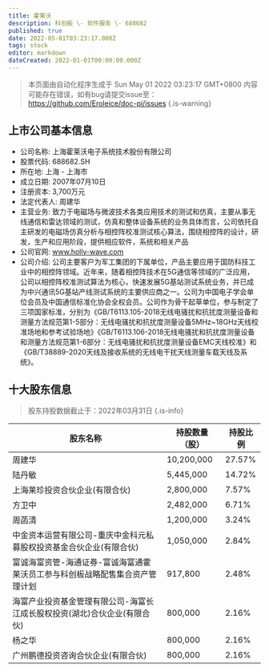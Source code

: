 ```yaml
---
title: 霍莱沃
description: 科创板 \- 软件服务 \- 688682
published: true
date: 2022-05-01T03:23:17.000Z
tags: stock
editor: markdown
dateCreated: 2022-01-01T00:00:00.000Z
---
```


> 本页面由自动化程序生成于 Sun May 01 2022 03:23:17 GMT+0800
> 内容可能存在错误，如有bug请提交issue至：https://github.com/Eroleice/doc-pi/issues
{.is-warning}

## 上市公司基本信息
- 公司名称: 上海霍莱沃电子系统技术股份有限公司
- 股票代码: 688682.SH
- 所在地: 上海 - 上海市
- 成立日期: 2007年07月10日
- 注册资本: 3,700万元
- 法定代表人: 周建华
- 主营业务: 致力于电磁场与微波技术各类应用技术的测试和仿真，主要从事无线通信和雷达领域的测试，仿真和整体设备系统的业务具体而言，公司依托自主研发的电磁场仿真分析与相控阵校准测试核心算法，围绕相控阵的设计，研发，生产和应用阶段，提供相应软件，系统和相关产品
- 公司官网: www.holly-wave.com
- 公司介绍: 公司主要客户为军工集团的下属单位，产品主要应用于国防科技工业中的相控阵领域。近年来，随着相控阵技术在5G通信等领域的广泛应用，公司以相控阵校准测试算法为核心，快速发展5G基站测试系统业务，并已成为中兴通讯5G基站产线测试系统的主要供应商之一。公司为中国电子学会单位会员及中国通信标准化协会全权会员。公司作为骨干起草单位，参与制定了三项国家标准，分别为《GB/T6113.105-2018无线电骚扰和抗扰度测量设备和测量方法规范第1-5部分：无线电骚扰和抗扰度测量设备5MHz~18GHz天线校准场地和参考试验场地》《GB/T6113.106-2018无线电骚扰和抗扰度测量设备和测量方法规范第1-6部分：无线电骚扰和抗扰度测量设备EMC天线校准》和《GB/T38889-2020天线及接收系统的无线电干扰天线测量车载天线及系统》。


## 十大股东信息
> 股东持股数据截止于：2022年03月31日
{.is-info}

| 股东名称 | 持股数量（股） | 持股比例 |
| --- | --- | --- |
| 周建华 | 10,200,000 | 27.57% |
| 陆丹敏 | 5,445,000 | 14.72% |
| 上海莱珍投资合伙企业(有限合伙) | 2,800,000 | 7.57% |
| 方卫中 | 2,482,000 | 6.71% |
| 周菡清 | 1,200,000 | 3.24% |
| 中金资本运营有限公司-重庆中金科元私募股权投资基金合伙企业(有限合伙) | 1,050,000 | 2.84% |
| 富诚海富资管-海通证券-富诚海富通霍莱沃员工参与科创板战略配售集合资产管理计划 | 917,800 | 2.48% |
| 海富产业投资基金管理有限公司-海富长江成长股权投资(湖北)合伙企业(有限合伙) | 800,000 | 2.16% |
| 杨之华 | 800,000 | 2.16% |
| 广州鹏德投资咨询合伙企业(有限合伙) | 800,000 | 2.16% |




